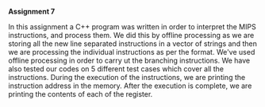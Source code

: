 **Assignment 7**

In this assignment a C++ program was written in order to interpret the MIPS instructions, and process them. We did this by offline processing as we are storing all the new line separated instructions in a vector of strings and then we are processing the individual instructions as per the format. We've used offline processing in order to carry ut the branching instructions. We have also tested our codes on 5 different test cases which cover all the instructions. During the execution of the instructions, we are printing the instruction address in the memory. After the execution is complete, we are printing the contents of each of the register.
